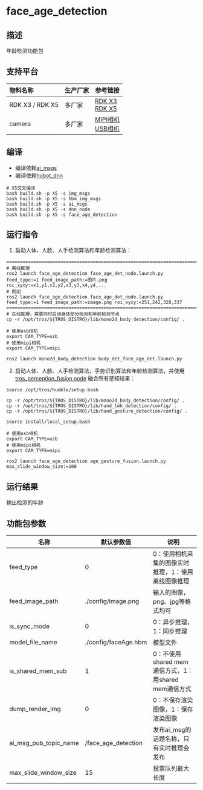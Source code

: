 # face_age_detection

## 描述

年龄检测功能包

## 支持平台

| 物料名称        | 生产厂家 | 参考链接                                                                                                                                              |
| :-------------- | -------- | ----------------------------------------------------------------------------------------------------------------------------------------------------- |
| RDK X3 / RDK X5 | 多厂家   | [RDK X3](https://developer.d-robotics.cc/rdkx3)<br>[RDK X5](https://developer.d-robotics.cc/rdkx5)                                                    |
| camera          | 多厂家   | [MIPI相机](https://developer.horizon.cc/nodehubdetail/168958376283445781)<br>[USB相机](https://developer.horizon.cc/nodehubdetail/168958376283445777) |

## 编译

- 编译依赖[ai_msgs](https://github.com/D-Robotics/hobot_msgs)
- 编译依赖[hobot_dnn](https://github.com/D-Robotics/hobot_dnn)

```shell
# X5交叉编译
bash build.sh -p X5 -s img_msgs
bash build.sh -p X5 -s hbm_img_msgs
bash build.sh -p X5 -s ai_msgs
bash build.sh -p X5 -s dnn_node
bash build.sh -p X5 -s face_age_detection
```

## 运行指令

1. 启动人体、人脸、人手检测算法和年龄检测算法：

```shell
===============================================================================================================================
# 离线推理
ros2 launch face_age_detection face_age_det_node.launch.py feed_type:=1 feed_image_path:=图片.png roi_xyxy:=x1,y1,x2,y2,x3,y3,x4,y4,...
# 例如
ros2 launch face_age_detection face_age_det_node.launch.py feed_type:=1 feed_image_path:=image.png roi_xyxy:=251,242,328,337
===============================================================================================================================
# 在线推理，需要同时启动身体部分检测和年龄检测节点
cp -r /opt/tros/${TROS_DISTRO}/lib/mono2d_body_detection/config/ .

# 使用usb相机
export CAM_TYPE=usb
# 使用mipi相机
export CAM_TYPE=mipi

ros2 launch mono2d_body_detection body_det_face_age_det.launch.py
```


2. 启动人体、人脸、人手检测算法，手势识别算法和年龄检测算法，并使用 [tros_perception_fusion node](https://github.com/D-Robotics/tros_perception_common/tree/develop/tros_perception_fusion) 融合所有感知结果：

```shell
source /opt/tros/humble/setup.bash

cp -r /opt/tros/${TROS_DISTRO}/lib/mono2d_body_detection/config/ .
cp -r /opt/tros/${TROS_DISTRO}/lib/hand_lmk_detection/config/ .
cp -r /opt/tros/${TROS_DISTRO}/lib/hand_gesture_detection/config/ .

source install/local_setup.bash

# 使用usb相机
export CAM_TYPE=usb
# 使用mipi相机
export CAM_TYPE=mipi

ros2 launch face_age_detection age_gesture_fusion.launch.py max_slide_window_size:=100
```


## 运行结果

输出检测的年龄

## 功能包参数

| 名称                  | 默认参数值           | 说明                                                 |
| --------------------- | -------------------- | ---------------------------------------------------- |
| feed_type             | 0                    | 0：使用相机采集的图像实时推理，1：使用离线图像推理   |
| feed_image_path       | ./config/image.png   | 输入的图像，png、jpg等格式均可                       |
| is_sync_mode          | 0                    | 0：异步推理，1：同步推理                             |
| model_file_name       | ./config/faceAge.hbm | 模型文件                                             |
| is_shared_mem_sub     | 1                    | 0：不使用shared mem通信方式，1：用shared mem通信方式 |
| dump_render_img       | 0                    | 0：不保存渲染图像，1：保存渲染图像                   |
| ai_msg_pub_topic_name | /face_age_detection  | 发布ai_msg的话题名称，只有实时推理会发布             |
| max_slide_window_size | 15                   | 投票队列最大长度                                     |

